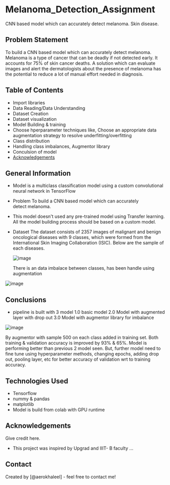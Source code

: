 # Melanoma_Detection_Assignment
CNN based model which can accurately detect melanoma. Skin disease.

## Problem Statement
To build a CNN based model which can accurately detect melanoma. Melanoma is a type of cancer that can be deadly if not detected early. It accounts for 75% of skin cancer deaths. A solution which can evaluate images and alert the dermatologists about the presence of melanoma has the potential to reduce a lot of manual effort needed in diagnosis.

## Table of Contents
* Import libraries
* Data Reading/Data Understanding
* Dataset Creation
* Dataset visualization
* Model Building & training
* Choose hperparameter techniques
  like, Choose an appropriate data augmentation strategy to resolve underfitting/overfitting 
* Class distribution
* Handling class imbalances, Augmentor library
* Conculsion of model
* [Acknowledgements](#acknowledgements)

<!-- You can include any other section that is pertinent to your problem -->

## General Information
- Model is a multiclass classification model using a custom convolutional neural network in TensorFlow
- Problem
  To build a CNN based model which can accurately detect melanoma.
- This model doesn't used any pre-trained model using Transfer learning. 
   All the model building process should be based on a custom model.
- Dataset
  The dataset consists of 2357 images of malignant and benign oncological diseases with 9 classes, which were formed from the International Skin Imaging Collaboration (ISIC). Below are the sample of each diseases.
 
  ![image](https://user-images.githubusercontent.com/104660411/196772782-a2a955b5-0c3d-4352-b641-f7eb62ceb30a.png)
  
  There is an data imbalace between classes, has been handle using augmentation
  
![image](https://user-images.githubusercontent.com/104660411/196772387-cfe4cbe5-7589-48e7-8682-b3d8a1017991.png)

<!-- You don't have to answer all the questions - just the ones relevant to your project. -->

## Conclusions
- pipeline is built with 3 model
 1.0 basic model
 2.0 Model with augmented layer with drop out
 3.0 Model with augmentor library for imbalance
 
![image](https://user-images.githubusercontent.com/104660411/196771908-91b20b8f-332a-45d3-ab89-8084a4d3be5a.png)

By augmentor with sample 500 on each class added in training set. Both training & validation accuracy is improved by 93% & 65%. Model is performing better than previous 2 model seen. But, further model need to fine tune using hyperparameter methods, changing epochs, adding drop out, pooling layer, etc for better accuracy of validation wrt to training accuracy.
<!-- You don't have to answer all the questions - just the ones relevant to your project. -->


## Technologies Used
- Tensorflow
- nummy & pandas
- matplotlib
- Model is build from colab with GPU runtime
<!-- As the libraries versions keep on changing, it is recommended to mention the version of library used in this project -->

## Acknowledgements
Give credit here.
- This project was inspired by Upgrad and IIIT- B faculty ...


## Contact
Created by [@aerokhaleel] - feel free to contact me!


<!-- Optional -->
<!-- ## License -->
<!-- This project is open source and available under the [... License](). -->

<!-- You don't have to include all sections - just the one's relevant to your project -->
